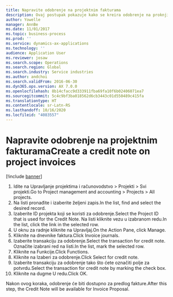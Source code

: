 ```yaml
---
title: Napravite odobrenje na projektnim fakturama
description: Ovaj postupak pokazuje kako se kreira odobrenje na proknjiženim fakturama projekta.
author: Yowelle
manager: AnnBe
ms.date: 11/01/2017
ms.topic: business-process
ms.prod: ''
ms.service: dynamics-ax-applications
ms.technology: ''
audience: Application User
ms.reviewer: josaw
ms.search.scope: Operations
ms.search.region: Global
ms.search.industry: Service industries
ms.author: andchoi
ms.search.validFrom: 2016-06-30
ms.dyn365.ops.version: AX 7.0.0
ms.openlocfilehash: 8b14cfacc9d333911fba69fa10f6b02406071ea7
ms.sourcegitcommit: 5c4c9bf3ba018562d6cb3443c01d550489c415fa
ms.translationtype: HT
ms.contentlocale: sr-Latn-RS
ms.lasthandoff: 10/16/2020
ms.locfileid: "4083557"
---
```

# <a name="create-a-credit-note-on-project-invoices"></a><span data-ttu-id="151d5-103">Napravite odobrenje na projektnim fakturama</span><span class="sxs-lookup"><span data-stu-id="151d5-103">Create a credit note on project invoices</span></span>

[!include [banner](../../includes/banner.md)]

1. <span data-ttu-id="151d5-104">Idite na Upravljanje projektima i računovodstvo > Projekti > Svi projekti.</span><span class="sxs-lookup"><span data-stu-id="151d5-104">Go to Project management and accounting > Projects > All projects.</span></span> 
2. <span data-ttu-id="151d5-105">Na listi pronađite i izaberite željeni zapis.</span><span class="sxs-lookup"><span data-stu-id="151d5-105">In the list, find and select the desired record.</span></span> 
3. <span data-ttu-id="151d5-106">Izaberite ID projekta koji se koristi za odobrenje.</span><span class="sxs-lookup"><span data-stu-id="151d5-106">Select the Project ID that is used for the Credit Note.</span></span> <span data-ttu-id="151d5-107">Na listi kliknite vezu u izabranom redu.</span><span class="sxs-lookup"><span data-stu-id="151d5-107">In the list, click the link in the selected row.</span></span> 
4. <span data-ttu-id="151d5-108">U oknu za radnje kliknite na Upravljaj.</span><span class="sxs-lookup"><span data-stu-id="151d5-108">On the Action Pane, click Manage.</span></span> 
5. <span data-ttu-id="151d5-109">Kliknite na dnevnike faktura.</span><span class="sxs-lookup"><span data-stu-id="151d5-109">Click Invoice journals.</span></span> 
6. <span data-ttu-id="151d5-110">Izaberite transakciju za odobrenje.</span><span class="sxs-lookup"><span data-stu-id="151d5-110">Select the transaction for credit note.</span></span> <span data-ttu-id="151d5-111">Označite izabrani red na listi.</span><span class="sxs-lookup"><span data-stu-id="151d5-111">In the list, mark the selected row.</span></span> 
7. <span data-ttu-id="151d5-112">Kliknite na Funkcije.</span><span class="sxs-lookup"><span data-stu-id="151d5-112">Click Functions.</span></span> 
8. <span data-ttu-id="151d5-113">Kliknite na Izaberi za odobrenje.</span><span class="sxs-lookup"><span data-stu-id="151d5-113">Click Select for credit note.</span></span> 
9. <span data-ttu-id="151d5-114">Izaberite transakciju za odobrenje tako što ćete označiti polje za potvrdu.</span><span class="sxs-lookup"><span data-stu-id="151d5-114">Select the transaction for credit note by marking the check box.</span></span>
10. <span data-ttu-id="151d5-115">Kliknite na dugme U redu.</span><span class="sxs-lookup"><span data-stu-id="151d5-115">Click OK.</span></span> 

<span data-ttu-id="151d5-116">Nakon ovog koraka, odobrenje će biti dostupno za predlog fakture.</span><span class="sxs-lookup"><span data-stu-id="151d5-116">After this step, the Credit Note will be available for Invoice Proposal.</span></span>
